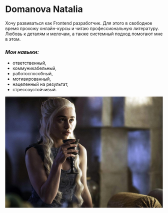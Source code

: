 # Domanova Natalia

Хочу развиваться как Frontend разработчик. Для этого в свободное время прохожу онлайн-курсы и читаю профессиональную литературу. Любовь к деталям и мелочам, а также системный подход помогают мне в этом.

### *Мои навыки:*

* ответственный,
* коммуникабельный,
* работоспособный,
* мотивированный,
* нацеленный на результат,
* стрессоустойчивый.

![My photo](/img/photo.jpg)